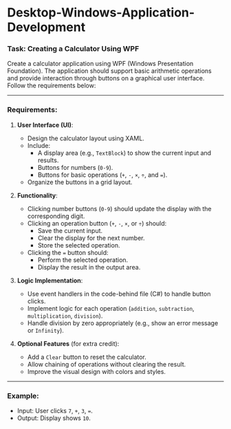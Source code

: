 # Desktop-Windows-Application-Development
### **Task: Creating a Calculator Using WPF**

Create a calculator application using WPF (Windows Presentation Foundation). The application should support basic arithmetic operations and provide interaction through buttons on a graphical user interface. Follow the requirements below:

---

### **Requirements**:

1. **User Interface (UI)**:
   - Design the calculator layout using XAML.
   - Include:
     - A display area (e.g., `TextBlock`) to show the current input and results.
     - Buttons for numbers (`0-9`).
     - Buttons for basic operations (`+`, `-`, `×`, `÷`, and `=`).
   - Organize the buttons in a grid layout.

2. **Functionality**:
   - Clicking number buttons (`0-9`) should update the display with the corresponding digit.
   - Clicking an operation button (`+`, `-`, `×`, or `÷`) should:
     - Save the current input.
     - Clear the display for the next number.
     - Store the selected operation.
   - Clicking the `=` button should:
     - Perform the selected operation.
     - Display the result in the output area.

3. **Logic Implementation**:
   - Use event handlers in the code-behind file (C#) to handle button clicks.
   - Implement logic for each operation (`addition`, `subtraction`, `multiplication`, `division`).
   - Handle division by zero appropriately (e.g., show an error message or `Infinity`).

4. **Optional Features** (for extra credit):
   - Add a `Clear` button to reset the calculator.
   - Allow chaining of operations without clearing the result.
   - Improve the visual design with colors and styles.

---

### **Example**:
- Input: User clicks `7`, `+`, `3`, `=`.
- Output: Display shows `10`.

